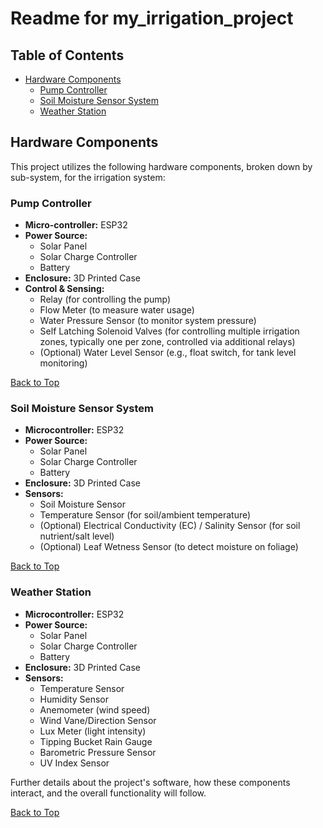 # Readme for my_irrigation_project

## Table of Contents
* [Hardware Components](#hardware-components)
    * [Pump Controller](#pump-controller)
    * [Soil Moisture Sensor System](#soil-moisture-sensor-system)
    * [Weather Station](#weather-station)

## Hardware Components

This project utilizes the following hardware components, broken down by sub-system, for the irrigation system:

### Pump Controller
*   **Micro-controller:** ESP32
*   **Power Source:**
    *   Solar Panel
    *   Solar Charge Controller
    *   Battery
*   **Enclosure:** 3D Printed Case
*   **Control & Sensing:**
    *   Relay (for controlling the pump)
    *   Flow Meter (to measure water usage)
    *    Water Pressure Sensor (to monitor system pressure)
    *   Self Latching Solenoid Valves (for controlling multiple irrigation zones, typically one per zone, controlled via additional relays)
    *   (Optional) Water Level Sensor (e.g., float switch, for tank level monitoring)

[Back to Top](#readme-for-my_irrigation_project)

### Soil Moisture Sensor System
*   **Microcontroller:** ESP32
*   **Power Source:**
    *   Solar Panel
    *   Solar Charge Controller
    *   Battery
*   **Enclosure:** 3D Printed Case
*   **Sensors:**
    *   Soil Moisture Sensor
    *   Temperature Sensor (for soil/ambient temperature)
    *   (Optional) Electrical Conductivity (EC) / Salinity Sensor (for soil nutrient/salt level)
     *   (Optional) Leaf Wetness Sensor (to detect moisture on foliage)

[Back to Top](#readme-for-my_irrigation_project)

### Weather Station
*   **Microcontroller:** ESP32
*   **Power Source:**
    *   Solar Panel
    *   Solar Charge Controller
    *   Battery
*   **Enclosure:** 3D Printed Case
*   **Sensors:**
    *   Temperature Sensor
    *   Humidity Sensor
    *   Anemometer (wind speed)
    *   Wind Vane/Direction Sensor
    *   Lux Meter (light intensity)
    *   Tipping Bucket Rain Gauge
    *   Barometric Pressure Sensor
    *   UV Index Sensor


Further details about the project's software, how these components interact, and the overall functionality will follow.

[Back to Top](#readme-for-my_irrigation_project)